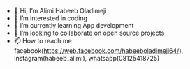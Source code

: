 - 👋 Hi, I’m Alimi Habeeb Oladimeji
- 👀 I’m interested in coding
- 🌱 I’m currently learning App development
- 💞️ I’m looking to collaborate on open source projects
- 📫 How to reach me facebook(https://web.facebook.com/habeeboladimeji64/), instagram(habeeb_alimi), whatsapp(08125418725)

<!---
oladimeji64/oladimeji64 is a ✨ special ✨ repository because its `README.md` (this file) appears on your GitHub profile.
You can click the Preview link to take a look at your changes.
--->
